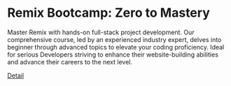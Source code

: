 # Remix Bootcamp: Zero to Mastery

Master Remix with hands-on full-stack project development. Our comprehensive course, led by an experienced industry expert, delves into beginner through advanced topics to elevate your coding proficiency. Ideal for serious Developers striving to enhance their website-building abilities and advance their careers to the next level. 

[Detail](https://eduitfree.com/courses/remix-bootcamp-zero-to-mastery)